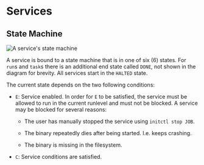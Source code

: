 # Services

## State Machine

![A service's state machine](svc-machine.png "A service's state machine")

A service is bound to a state machine that is in one of six (6)
states. For `run`s and `task`s there is an additional end state called
`DONE`, not shown in the diagram for brevity. All services start in
the `HALTED` state.

The current state depends on the two following conditions:

* `E`: Service enabled. In order for `E` to be satisfied, the service
  must be allowed to run in the current runlevel and must not be
  blocked. A service may be blocked for several reasons:

  - The user has manually stopped the service using `initctl stop
    JOB`.

  - The binary repeatedly dies after being started. I.e. keeps
    crashing.

  - The binary is missing in the filesystem.

* `C`: Service conditions are satisfied.
